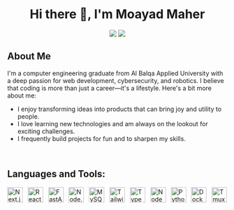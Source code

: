 <h1 align="center">Hi there 👋, I'm Moayad Maher</h1>
<div align="center">
    <a href="https://www.linkedin.com/in/moayad-jaber-77b341205/" target="_blank"><img src="https://img.icons8.com/fluent/48/000000/linkedin.png"/></a>
    <a href="mailto:its.moayadj@gmail.com" target="_blank"><img src="https://img.icons8.com/fluent/48/000000/email.png"/></a>
</div>

##  About Me

I'm a computer engineering graduate from Al Balqa Applied University with a deep passion for web development, cybersecurity, and robotics. I believe that coding is more than just a career—it's a lifestyle. Here's a bit more about me:
 - I enjoy transforming ideas into products that can bring joy and utility to people.
 - I love learning new technologies and am always on the lookout for exciting challenges.
 - I frequently build projects for fun and to sharpen my skills.

<br />

## Languages and Tools:

<p align="left"> 
    <img src="https://github.com/get-icon/geticon/raw/master/icons/nextjs-icon.svg" alt="Next.js" width="35px" height="35px">&nbsp;&nbsp;
    <img src="https://github.com/get-icon/geticon/raw/master/icons/react.svg" alt="React.js" width="35px" height="35px">&nbsp;&nbsp;
    <img src="https://cdn.worldvectorlogo.com/logos/fastapi.svg" alt="FastAPI" width="35px" height="35px">&nbsp;&nbsp;
    <img src="https://github.com/get-icon/geticon/raw/master/icons/nodejs-icon.svg" alt="Node.js" width="35px" height="35px">&nbsp;&nbsp;
    <img src="https://cdn-icons-png.flaticon.com/512/1199/1199128.png" alt="MySQL" width="35px" height="35px">&nbsp;&nbsp;
    <img src="https://github.com/get-icon/geticon/raw/master/icons/tailwindcss-icon.svg" alt="TailwindCSS" width="35px" height="35px">&nbsp;&nbsp;
    <img src="https://github.com/get-icon/geticon/raw/master/icons/typescript-icon.svg" alt="TypeScript" width="35px" height="35px">&nbsp;&nbsp;
    <img src="https://cdn-icons-png.flaticon.com/512/5968/5968322.png" alt="NodeJs" width="35px" height="35px">&nbsp;&nbsp;
    <img src="https://github.com/get-icon/geticon/raw/master/icons/python.svg" alt="Python" width="35px" height="35px">&nbsp;&nbsp;
    <img src="https://cdn-icons-png.flaticon.com/512/919/919853.png" alt="Docker" width="35px" height="35px">&nbsp;&nbsp;
    <img src="https://styles.redditmedia.com/t5_2siir/styles/communityIcon_n4icrv6e7yw51.png" alt="Tmux" width="35px" height="35px">&nbsp;&nbsp;
</p>
<br/>
<br/>


